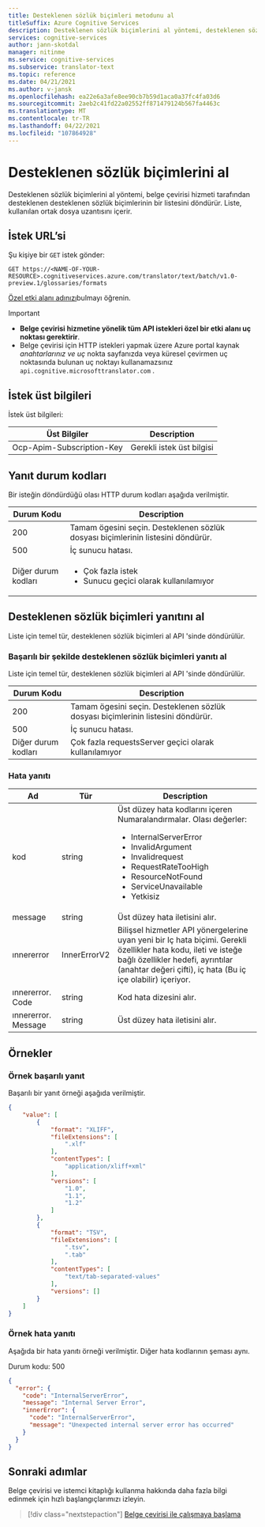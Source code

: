 ```yaml
---
title: Desteklenen sözlük biçimleri metodunu al
titleSuffix: Azure Cognitive Services
description: Desteklenen sözlük biçimlerini al yöntemi, desteklenen sözlük biçimlerinin listesini döndürür.
services: cognitive-services
author: jann-skotdal
manager: nitinme
ms.service: cognitive-services
ms.subservice: translator-text
ms.topic: reference
ms.date: 04/21/2021
ms.author: v-jansk
ms.openlocfilehash: ea22e6a3afe8ee90cb7b59d1aca0a37fc4fa03d6
ms.sourcegitcommit: 2aeb2c41fd22a02552ff871479124b567fa4463c
ms.translationtype: MT
ms.contentlocale: tr-TR
ms.lasthandoff: 04/22/2021
ms.locfileid: "107864928"
---
```

# <a name="get-supported-glossary-formats"></a>Desteklenen sözlük biçimlerini al

Desteklenen sözlük biçimlerini al yöntemi, belge çevirisi hizmeti tarafından desteklenen desteklenen sözlük biçimlerinin bir listesini döndürür. Liste, kullanılan ortak dosya uzantısını içerir.

## <a name="request-url"></a>İstek URL’si

Şu kişiye bir `GET` istek gönder:
```HTTP
GET https://<NAME-OF-YOUR-RESOURCE>.cognitiveservices.azure.com/translator/text/batch/v1.0-preview.1/glossaries/formats
```

[Özel etki alanı adınızı](../get-started-with-document-translation.md#find-your-custom-domain-name)bulmayı öğrenin.

> [!IMPORTANT]
>
> * **Belge çevirisi hizmetine yönelik tüm API istekleri özel bir etki alanı uç noktası gerektirir**.
> * Belge çevirisi için HTTP istekleri yapmak üzere Azure portal kaynak _anahtarlarınız ve uç_ nokta sayfanızda veya küresel çevirmen uç noktasında bulunan uç noktayı kullanamazsınız `api.cognitive.microsofttranslator.com` .

## <a name="request-headers"></a>İstek üst bilgileri

İstek üst bilgileri:

|Üst Bilgiler|Description|
|--- |--- |
|Ocp-Apim-Subscription-Key|Gerekli istek üst bilgisi|

## <a name="response-status-codes"></a>Yanıt durum kodları

Bir isteğin döndürdüğü olası HTTP durum kodları aşağıda verilmiştir.

|Durum Kodu|Description|
|--- |--- |
|200|Tamam ögesini seçin. Desteklenen sözlük dosyası biçimlerinin listesini döndürür.|
|500|İç sunucu hatası.|
|Diğer durum kodları|<ul><li>Çok fazla istek</li><li>Sunucu geçici olarak kullanılamıyor</li></ul>|


## <a name="get-supported-glossary-formats-response"></a>Desteklenen sözlük biçimleri yanıtını al

Liste için temel tür, desteklenen sözlük biçimleri al API 'sinde döndürülür.

### <a name="successful-get-supported-glossary-formats-response"></a>Başarılı bir şekilde desteklenen sözlük biçimleri yanıtı al

Liste için temel tür, desteklenen sözlük biçimleri al API 'sinde döndürülür.

|Durum Kodu|Description|
|--- |--- |
|200|Tamam ögesini seçin. Desteklenen sözlük dosyası biçimlerinin listesini döndürür.|
|500|İç sunucu hatası.|
|Diğer durum kodları|Çok fazla requestsServer geçici olarak kullanılamıyor|

### <a name="error-response"></a>Hata yanıtı

|Ad|Tür|Description|
|--- |--- |--- |
|kod|string|Üst düzey hata kodlarını içeren Numaralandırmalar. Olası değerler:<br/><ul><li>InternalServerError</li><li>InvalidArgument</li><li>Invalidrequest</li><li>RequestRateTooHigh</li><li>ResourceNotFound</li><li>ServiceUnavailable</li><li>Yetkisiz</li></ul>|
|message|string|Üst düzey hata iletisini alır.|
|ınnererror|InnerErrorV2|Bilişsel hizmetler API yönergelerine uyan yeni bir Iç hata biçimi. Gerekli özellikler hata kodu, ileti ve isteğe bağlı özellikler hedefi, ayrıntılar (anahtar değeri çifti), iç hata (Bu iç içe olabilir) içeriyor.|
|ınnererror. Code|string|Kod hata dizesini alır.|
|ınnererror. Message|string|Üst düzey hata iletisini alır.|

## <a name="examples"></a>Örnekler

### <a name="example-successful-response"></a>Örnek başarılı yanıt

Başarılı bir yanıt örneği aşağıda verilmiştir.

```JSON
{
    "value": [
        {
            "format": "XLIFF",
            "fileExtensions": [
                ".xlf"
            ],
            "contentTypes": [
                "application/xliff+xml"
            ],
            "versions": [
                "1.0",
                "1.1",
                "1.2"
            ]
        },
        {
            "format": "TSV",
            "fileExtensions": [
                ".tsv",
                ".tab"
            ],
            "contentTypes": [
                "text/tab-separated-values"
            ],
            "versions": []
        }
    ]
}
```

### <a name="example-error-response"></a>Örnek hata yanıtı
Aşağıda bir hata yanıtı örneği verilmiştir. Diğer hata kodlarının şeması aynı.

Durum kodu: 500

```JSON
{
  "error": {
    "code": "InternalServerError",
    "message": "Internal Server Error",
    "innerError": {
      "code": "InternalServerError",
      "message": "Unexpected internal server error has occurred"
    }
  }
}
```

## <a name="next-steps"></a>Sonraki adımlar

Belge çevirisi ve istemci kitaplığı kullanma hakkında daha fazla bilgi edinmek için hızlı başlangıçlarımızı izleyin.

> [!div class="nextstepaction"]
> [Belge çevirisi ile çalışmaya başlama](../get-started-with-document-translation.md)
